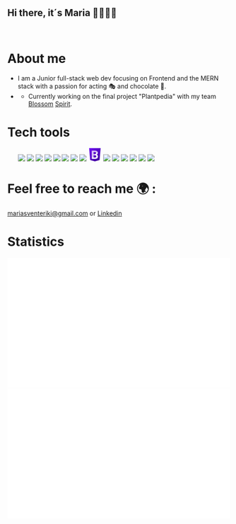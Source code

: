 ## Hi there, it´s Maria 👋👩🏼‍💻

![]()

# About me
* I am a Junior full-stack web dev focusing on Frontend and the MERN stack with a passion for acting 🎭 and chocolate 🍫. 
* * Currently working on the final project "Plantpedia" with my team 
[Blossom](https://github.com/aegli84/aegli84) [Spirit](https://github.com/NicklausDim).

# Tech tools 
<ul>
<img with= "30" height= "30" src= "https://upload.wikimedia.org/wikipedia/commons/thumb/a/a7/React-icon.svg/1280px-React-icon.svg.png"/>
<img with= "30" height= "30" src= "https://iconape.com/wp-content/files/ez/353342/svg/javascript-seeklogo.com.svg"/>
<img with= "30" height= "30" src= "https://cdn1.iconfinder.com/data/icons/logotypes/32/badge-html-5-512.png"/>
<img with= "30" height= "30" src= "https://upload.wikimedia.org/wikipedia/commons/thumb/7/70/Devicon-css3-plain.svg/2048px-Devicon-css3-plain.svg.png"/>
<img with= "30" height= "30" src= "https://upload.wikimedia.org/wikipedia/commons/thumb/d/d9/Node.js_logo.svg/1280px-Node.js_logo.svg.png"/>
<img with= "30" height= "30" src= "https://cdn.iconscout.com/icon/free/png-512/mongodb-2-1175137.png"/>
<img with= "30" height= "30" src= "https://cdn.iconscout.com/icon/free/png-256/redux-283024.png"/>
<img with= "30" height= "30" src= "https://cdn.iconscout.com/icon/free/png-256/jquery-7-1175152.png"/>
<img with= "30" height= "30" src= "https://raw.githubusercontent.com/themedotid/bootstrap-icon/HEAD/docs/bootstrap-icon-css.png"/>
<img with= "30" height= "30" src= "https://upload.wikimedia.org/wikipedia/commons/thumb/9/96/Sass_Logo_Color.svg/1024px-Sass_Logo_Color.svg.png"/>
<img with= "30" height= "30" src= "https://upload.wikimedia.org/wikipedia/commons/thumb/d/d5/Slack_icon_2019.svg/1200px-Slack_icon_2019.svg.png"/>
<img with= "30" height= "30" src= "https://upload.wikimedia.org/wikipedia/commons/3/33/Figma-logo.svg"/>
<img with= "30" height= "30" src= "https://upload.wikimedia.org/wikipedia/commons/9/91/Octicons-mark-github.svg"/>
<img with= "30" height= "30" src= "https://iconape.com/wp-content/png_logo_vector/git-icon.png"/>
<img with= "30" height= "30" src= "https://seeklogo.com/images/C/canva-logo-B4BE25729A-seeklogo.com.png"/>
  </ul>
  
# Feel free to reach me 🌍 :
mariasventeriki@gmail.com or [Linkedin](https://www.linkedin.com/in/maria-sventeriki-4133a01b3/)

# Statistics
![](https://raw.githubusercontent.com/MariaSventeriki/statistics/b873ecf046ce8658a8fa68a346b8614b29d1759b/generated/languages.svg)
![](https://raw.githubusercontent.com/MariaSventeriki/statistics/b873ecf046ce8658a8fa68a346b8614b29d1759b/generated/overview.svg)




